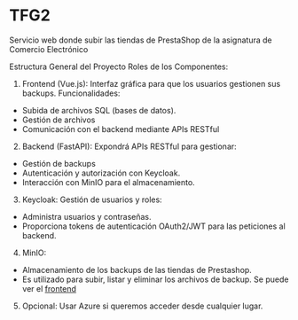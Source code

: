 # TFG2
Servicio web donde subir las tiendas de PrestaShop de la asignatura de Comercio Electrónico 

Estructura General del Proyecto
Roles de los Componentes:
1. Frontend (Vue.js):
 Interfaz gráfica para que los usuarios gestionen sus backups.
 Funcionalidades:
 - Subida de archivos SQL (bases de datos).
 - Gestión de archivos
 - Comunicación con el backend mediante APIs RESTful
2. Backend (FastAPI):
 Expondrá APIs RESTful para gestionar:
 - Gestión de backups
 - Autenticación y autorización con Keycloak.
 - Interacción con MinIO para el almacenamiento.
3. Keycloak:
 Gestión de usuarios y roles:
 - Administra usuarios y contraseñas.
 - Proporciona tokens de autenticación OAuth2/JWT para las peticiones al backend.
4. MinIO:
 - Almacenamiento de los backups de las tiendas de Prestashop.
 - Es utilizado para subir, listar y eliminar los archivos de backup.
   Se puede ver el [frontend](https://www.canva.com/design/DAGZ1Mo0siI/WryKV47wWqfTLKU76XSrTg/edit?utm_content=DAGZ1Mo0siI&utm_campaign=designshare&utm_medium=link2&utm_source=sharebutton)
5. Opcional: Usar Azure si queremos acceder desde cualquier lugar.
